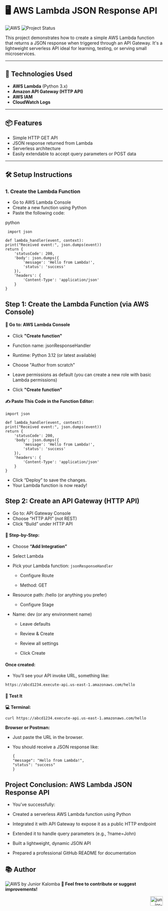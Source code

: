 #  🖥️ AWS Lambda JSON Response API

![AWS](https://img.shields.io/badge/Built%20with-AWS-orange?style=flat&logo=amazonaws)
![Project Status](https://img.shields.io/badge/status-finished-green)

This project demonstrates how to create a simple AWS Lambda function that returns a JSON response when triggered through an API Gateway. It's a lightweight serverless API ideal for learning, testing, or serving small microservices.

---

## 🚀 Technologies Used

- **AWS Lambda** (Python 3.x)
- **Amazon API Gateway (HTTP API)**
- **AWS IAM**
- **CloudWatch Logs**

---

## 📦 Features

- Simple HTTP GET API
- JSON response returned from Lambda
- Serverless architecture
- Easily extendable to accept query parameters or POST data

---

## 🛠️ Setup Instructions

### 1. Create the Lambda Function
- Go to AWS Lambda Console
- Create a new function using Python
- Paste the following code:

python

     import json

    def lambda_handler(event, context):
    print("Received event:", json.dumps(event))
    return {
        'statusCode': 200,
        'body': json.dumps({
            'message': 'Hello from Lambda!',
            'status': 'success'
        }),
        'headers': {
            'Content-Type': 'application/json'
        }
    }
## Step 1: Create the Lambda Function (via AWS Console)
#### 🔹 Go to: AWS Lambda Console

- Click **"Create function"**
  
- Function name: jsonResponseHandler

- Runtime: Python 3.12 (or latest available)

- Choose "Author from scratch"

- Leave permissions as default (you can create a new role with basic Lambda permissions)

- Click **"Create function"**

####  ✍️ Paste This Code in the Function Editor:

    import json

    def lambda_handler(event, context):
    print("Received event:", json.dumps(event))
    return {
        'statusCode': 200,
        'body': json.dumps({
            'message': 'Hello from Lambda!',
            'status': 'success'
        }),
        'headers': {
            'Content-Type': 'application/json'
        }
    }
- Click “Deploy” to save the changes.
- Your Lambda function is now ready!
  
## Step 2: Create an API Gateway (HTTP API)

- Go to: API Gateway Console
- Choose “HTTP API” (not REST)
- Click “Build” under HTTP API

#### 🧾 Step-by-Step:
- Choose **“Add Integration”**

- Select Lambda

- Pick your Lambda function: ``jsonResponseHandler``
  
    - Configure Route

    - Method: GET

- Resource path: /hello (or anything you prefer)

    - Configure Stage

- Name: dev (or any environment name)

   - Leave defaults

   - Review & Create

   - Review all settings

    - Click Create

#### Once created:
- You’ll see your API invoke URL, something like:

``https://abcd1234.execute-api.us-east-1.amazonaws.com/hello``
#### 🧪 Test It

**💻 Terminal:**

``curl https://abcd1234.execute-api.us-east-1.amazonaws.com/hello``

**Browser or Postman:**

- Just paste the URL in the browser.

- You should receive a JSON response like:

      {
      "message": "Hello from Lambda!",
      "status": "success"
      }
## Project Conclusion: AWS Lambda JSON Response API

- You’ve successfully:

- Created a serverless AWS Lambda function using Python

- Integrated it with API Gateway to expose it as a public HTTP endpoint

- Extended it to handle query parameters (e.g., ?name=John)

- Built a lightweight, dynamic JSON API

- Prepared a professional GitHub README for documentation
## 📚 Author
![AWS](https://img.shields.io/badge/Built%20with-AWS-orange?style=flat&logo=amazonaws) by Junior Kalomba
**🔗 Feel free to contribute or suggest improvements!** 
<p align="right">
  <a href="https://www.linkedin.com/in/junior-kalomba-10002a18a/" target="_blank">
    <img src="https://raw.githubusercontent.com/rahuldkjain/github-profile-readme-generator/master/src/images/icons/Social/linked-in-alt.svg" alt="junior-kalomba-10002a18a" height="30" width="40"/>  
